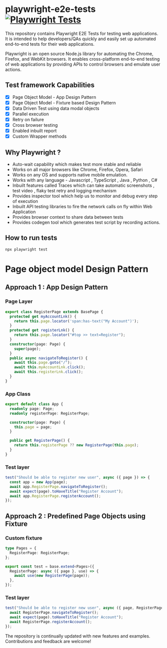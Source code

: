 # playwright-e2e-tests [![Playwright Tests](https://github.com/ISanjeevKumar/playwright-e2e-tests/actions/workflows/playwright.yml/badge.svg)](https://github.com/ISanjeevKumar/playwright-e2e-tests/actions/workflows/playwright.yml)

This repository contains Playwright E2E Tests for testing web applications. It is intended to help developers/QAs quickly and easily set up automated end-to-end tests for their web applications.

Playwright is an open source Node.js library for automating the Chrome, Firefox, and WebKit browsers. It enables cross-platform end-to-end testing of web applications by providing APIs to control browsers and emulate user actions.

## Test framework Capabilities

- [x] Page Object Model - App Design Pattern
- [x] Page Object Model - Fixture based Design Pattern
- [x] Data Driven Test using data modal objects
- [x] Parallel execution
- [x] Retry on failure
- [x] Cross browser testing
- [x] Enabled inbuilt report
- [x] Custom Wrapper methods

## Why Playwright ?

- Auto-wait capability which makes test more stable and reliable
- Works on all major browsers like Chrome, Firefox, Opera, Safari
- Works on any OS and supports native mobile emulation.
- Works with any language - Javascript , TypeScript , Java , Python , C#
- Inbuilt features called Traces which can take automatic screenshots , test video , flaky test retry and logging mechanism
- Provides inspector tool which help us to monitor and debug every step of execution
- Inbuilt API testing libraries to fire the network calls on fly within Web Application
- Provides browser context to share data between tests
- Provides codegen tool which generates test script by recording actions.


## How to run tests

```
npx playwright test
```

# Page object model Design Pattern

## Approach 1 : App Design Pattern

### Page Layer

```ts
export class RegisterPage extends BasePage {
  protected get myAccountLnk() {
    return this.page.locator('span:has-text("My Account")');
  }
  protected get registerLnk() {
    return this.page.locator("#top >> text=Register");
  }
  constructor(page: Page) {
    super(page);
  }
  public async navigateToRegister() {
    await this.page.goto("/");
    await this.myAccountLnk.click();
    await this.registerLnk.click();
  }
}
```

### App Class

```ts
export default class App {
  readonly page: Page;
  readonly registerPage: RegisterPage;

  constructor(page: Page) {
    this.page = page;
  }

  public get RegisterPage() {
    return this.registerPage ?? new RegisterPage(this.page);
  }
}
```

### Test layer

```ts
test("Should be able to register new user", async ({ page }) => {
  const app = new App(page);
  await app.RegisterPage.navigateToRegister();
  await expect(page).toHaveTitle("Register Account");
  await app.RegisterPage.registerAccount();
});
```

## Approach 2 : Predefined Page Objects using Fixture

### Custom fixture

```ts
type Pages = {
  RegisterPage: RegisterPage;
};

export const test = base.extend<Pages>({
  RegisterPage: async ({ page }, use) => {
    await use(new RegisterPage(page));
  },
});
```

### Test layer

```ts
test("Should be able to register new user", async ({ page, RegisterPage }) => {
  await RegisterPage.navigateToRegister();
  await expect(page).toHaveTitle("Register Account");
  await RegisterPage.registerAccount();
});
```

The repository is continually updated with new features and examples. Contributions and feedback are welcome!

